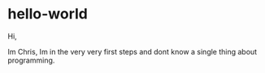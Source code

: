 # hello-world

Hi,

Im Chris, Im in the very very first steps and dont know a single
thing about programming. 
